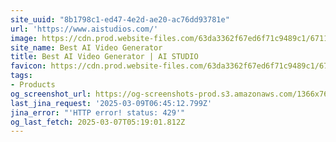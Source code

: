 ```yaml
---
site_uuid: "8b1798c1-ed47-4e2d-ae20-ac76dd93781e"
url: 'https://www.aistudios.com/'
image: https://cdn.prod.website-files.com/63da3362f67ed6f71c9489c1/67110c3309d814f76db52d4a_aistudios_deepbrainai.png
site_name: Best AI Video Generator
title: Best AI Video Generator | AI STUDIO
favicon: https://cdn.prod.website-files.com/63da3362f67ed6f71c9489c1/6710fc52c1b4308c5d43631c_Favicon_aistudios.svg
tags:
- Products
og_screenshot_url: https://og-screenshots-prod.s3.amazonaws.com/1366x768/80/false/6ef93870f8ed76270b8619ad605ec3ac8d2cd97b58fb9205a8e311117880b243.jpeg
last_jina_request: '2025-03-09T06:45:12.799Z'
jina_error: "'HTTP error! status: 429'"
og_last_fetch: 2025-03-07T05:19:01.812Z
---
```


